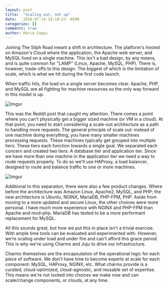 ```yaml
---
layout: post
title:  "Scaling out, not up"
date:   2016-07-14 14:18:23 -0500
categories: []
comments: true
author: Marco Ceppi
---
```


Joining The Silph Road meant a shift in architecture. The platform's hosted on Amazon's Cloud where the application, the Apache web server, and MySQL lived on a single machine. This isn't a bad design, by any means, and is quite common for "LAMP" (Linux, Apache, MySQL, PHP). There is, however, trade-offs to this design. The biggest  of which is the limitation of scale, which is what we hit during the first code launch.

When traffic hits, the load on a single server becomes clear. Apache, PHP, and MySQL are all fighting for machine resources so the only way forward in this model is up.

![Imgur](http://i.imgur.com/wXgq8oN.png)

This was the Reddit post that caught my attention. There comes a point where you can't physically get a bigger sized machine (or VM in a cloud). At that point, you need to start considering a scale-out architecture as a path to handling more requests. The general principle of scale out: instead of one machine doing everything, you have many smaller machines processing requests. These machines typically get grouped into multiple tiers. These tiers each function towards a single goal. We separated each concern and created two tiers: A database tier and application tier. Since we have more than one machine in the application tier we need a way to route requests properly. To do so we'll use HAProxy, a load balancer, designed to route and balance traffic to one or more machines.

![Imgur](http://i.imgur.com/i0h0NKO.png)

Additional to this separation, there were also a few product changes. Where before the architecture was Amazon Linux, Apache2, MySQL, and PHP; the new architecture is Ubuntu, NGINX, MariaDB, PHP-FPM, PHP. Aside from moving to a more updated and secure Linux, the other choices were more personal. I have much more experience with NGINX and PHP-FPM than Apache and mod-php. MariaDB has tested to be a more performant replacement for MySQL.

All this sounds great, but how we put this in place isn't a trivial exercise. With ample time tools can be evaluated and experimented with. However, we’re scaling under load and under fire and can't afford this grace period. This is why we're using Charms and Juju to drive our infrastructure.

Charms themselves are the encapsulation of the operational logic for each piece of software. We don't have time to become experts at scale for each component: MySQL, HAProxy, NGINX, etc. What charms provide is a curated, cloud-optimized, cloud-agnostic, and reusable set of expertise. This means we're not locked into choices we make now and can scale/change components, or clouds, at any time.
